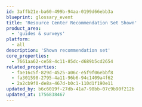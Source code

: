 ```yaml
---
id: 3affb21e-ba60-499b-94aa-0199d66ebb3a
blueprint: glossary_event
title: 'Resource Center Recommendation Set Shown'
product_area:
  - 'guides & surveys'
platform:
  - all
description: 'Shown recommendation set'
core_properties:
  - 7661aa62-ce58-4c11-85dc-d689b5cd2654
related_properties:
  - fae16c5f-829d-4525-a06c-e5f9f06ebbf8
  - fa301598-2795-4a11-96b6-94c1409a4f62
  - 2a2cb9f0-de8a-467d-b0c1-110d1f190e11
updated_by: b6c6019f-27db-41a7-98bb-07c9b90f212b
updated_at: 1756838467
---
```

